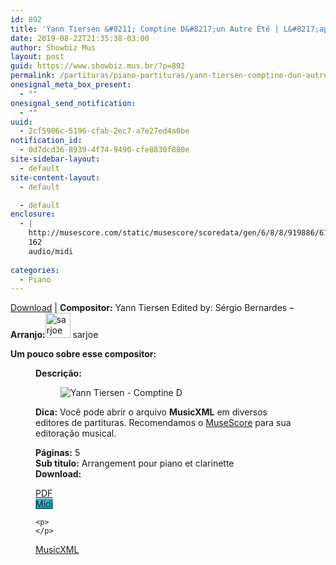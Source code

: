 ```yaml
---
id: 892
title: 'Yann Tiersen &#8211; Comptine D&#8217;un Autre Été | L&#8217;après Midi'
date: 2019-08-22T21:35:38-03:00
author: Showbiz Mus
layout: post
guid: https://www.showbiz.mus.br/?p=892
permalink: /partituras/piano-partituras/yann-tiersen-comptine-dun-autre-ete-lapres-midi/
onesignal_meta_box_present:
  - ""
onesignal_send_notification:
  - ""
uuid:
  - 2cf5906c-5196-cfab-2ec7-a7e27ed4a0be
notification_id:
  - 0d7dcd36-8939-4f74-9490-cfe8830f880e
site-sidebar-layout:
  - default
site-content-layout:
  - default

  - default
enclosure:
  - |
    http://musescore.com/static/musescore/scoredata/gen/6/8/8/919886/61c7f05f8a9bc940097221818e1ec8a950176885/score.mid
    162
    audio/midi
    
categories:
  - Piano
---
```

[Download](#download "link para download de partitura") | **Compositor:** Yann Tiersen Edited by: Sérgio Bernardes &#8211; **Arranjo:**<img alt="sarjoe" class="wp-image-40" width="40" hight="40" sizes="40" src="https://musescore.com/static/musescore/userdata/avatar/2/d/0/934881.jpg@300x300?cache=1483948340" /> sarjoe

**Um pouco sobre esse compositor:** <figure class='wp-block-image'> 

**Descrição:** 

<figure class="wp-block-image"> <img alt="Yann Tiersen - Comptine D" un="" autre="" Été="" |="" l'après="" midi'="" src="http://musescore.com/static/musescore/scoredata/gen/6/8/8/919886/61c7f05f8a9bc940097221818e1ec8a950176885/score_0.png" class="wp-image-500"></figure>

**Dica:** Você pode abrir o arquivo **MusicXML** em diversos editores de partituras. Recomendamos o  <a target="_blank" href="https://www.showbiz.mus.br/musica/o-melhor-editor-de-partitura" title="Editor de Partitura" rel="noopener noreferrer">MuseScore</a> para sua editoração musical. 

  
**Páginas:** 5  
**Sub titulo:** Arrangement pour piano et clarinette  
<strong id="download">Download:</strong>

<div class="wp-block-columns has-2-columns alignwide has-4-columns">
  <div class="wp-block-column">
    <div class='wp-block-button aligncenter'>
      <a  target='_blank' href='https://musescore.com/static/musescore/scoredata/gen/6/8/8/919886/61c7f05f8a9bc940097221818e1ec8a950176885/score_full.pdf' class='wp-block-button__link
         has-background has-vivid-red-background-color' rel="noopener noreferrer">PDF</a>
    </div>
  </div>
  
  <div class="wp-block-column">
    <div class='wp-block-button aligncenter'>
      <a  target='_blank' href='http://musescore.com/static/musescore/scoredata/gen/6/8/8/919886/61c7f05f8a9bc940097221818e1ec8a950176885/score.mid' class='wp-block-button__link has-background' style='background-color:#2eb9d1' rel="noopener noreferrer">Midi</a>
    </div>
    
    <p>
    </p>
  </div>
  
  <div class="wp-block-column">
    <div class='wp-block-button aligncenter'>
      <a  target='_blank' href='http://musescore.com/static/musescore/scoredata/gen/6/8/8/919886/61c7f05f8a9bc940097221818e1ec8a950176885/score.mxl' class='wp-block-button__link has-background has-very-dark-gray-background-color' rel="noopener noreferrer">MusicXML</a>
    </div>
  </div>
  
  <div class="wp-block-column">
  </div>
</div>